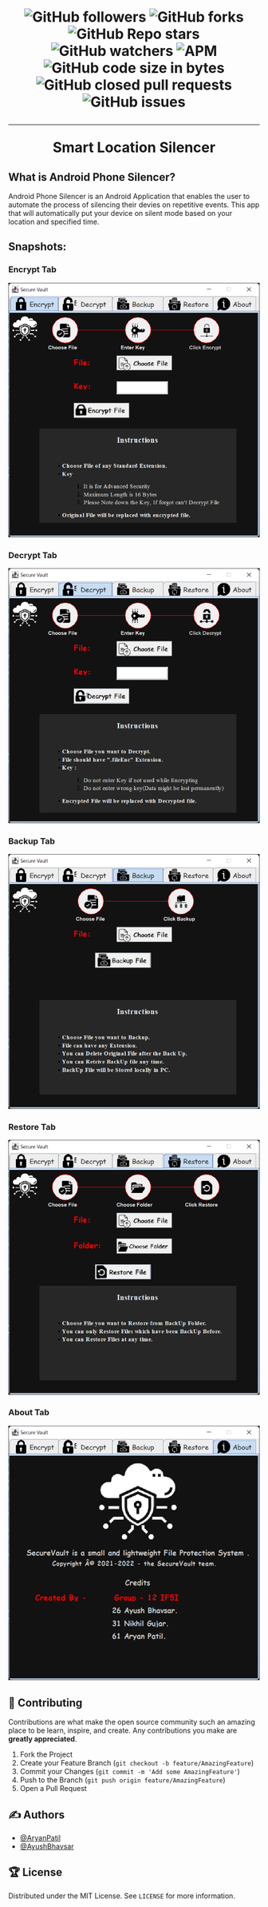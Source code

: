 <h1 align="center">

![GitHub followers](https://img.shields.io/github/followers/AryanP45?color=Blue&style=social)
![GitHub forks](https://img.shields.io/github/forks/AryanP45/Android-phone-silencer?style=social)
![GitHub Repo stars](https://img.shields.io/github/stars/AryanP45/Android-phone-silencer?style=social)
![GitHub watchers](https://img.shields.io/github/watchers/AryanP45/Android-phone-silencer?style=social)
![APM](https://img.shields.io/apm/l/vim-mode?style=social)  
![GitHub code size in bytes](https://img.shields.io/github/languages/code-size/AryanP45/Android-phone-silencer)
![GitHub closed pull requests](https://img.shields.io/github/issues-pr-closed/Aryanp45/Android-phone-silencer?label=Pull%20Requests)
![GitHub issues](https://img.shields.io/github/issues/Aryanp45/Android-phone-silencer?label=Issues)
<hr>

**Smart Location Silencer**
</h1>

## What is Android Phone Silencer?

Android Phone Silencer is an Android Application that enables the user to automate the process of silencing their devies on repetitive events. This app that will automatically put your device on silent mode based on your location and specified time.

## **Snapshots:**

### Encrypt Tab
![Encrypt](https://raw.githubusercontent.com/AryanP45/File-protection-system/master/resource_md/encrypt.PNG)

### Decrypt Tab
![Encrypt](https://raw.githubusercontent.com/AryanP45/File-protection-system/master/resource_md/decrypt.PNG)

### Backup Tab
![Encrypt](https://raw.githubusercontent.com/AryanP45/File-protection-system/master/resource_md/backup.PNG)

### Restore Tab
![Encrypt](https://raw.githubusercontent.com/AryanP45/File-protection-system/master/resource_md/restore.PNG)

### About Tab
![Encrypt](https://raw.githubusercontent.com/AryanP45/File-protection-system/master/resource_md/about.PNG)


  <!-- CONTRIBUTING -->

## 📝 Contributing

Contributions are what make the open source community such an amazing place to be learn, inspire, and create. Any contributions you make are **greatly appreciated**.

1. Fork the Project
2. Create your Feature Branch (`git checkout -b feature/AmazingFeature`)
3. Commit your Changes (`git commit -m 'Add some AmazingFeature'`)
4. Push to the Branch (`git push origin feature/AmazingFeature`)
5. Open a Pull Request

## ✍️ Authors

- [@AryanPatil](https://www.github.com/AryanP45)
- [@AyushBhavsar](https://www.github.com/AyushBhavsar)

  
<!-- LICENSE -->

## 🏆 License

Distributed under the MIT License. See `LICENSE` for more information.